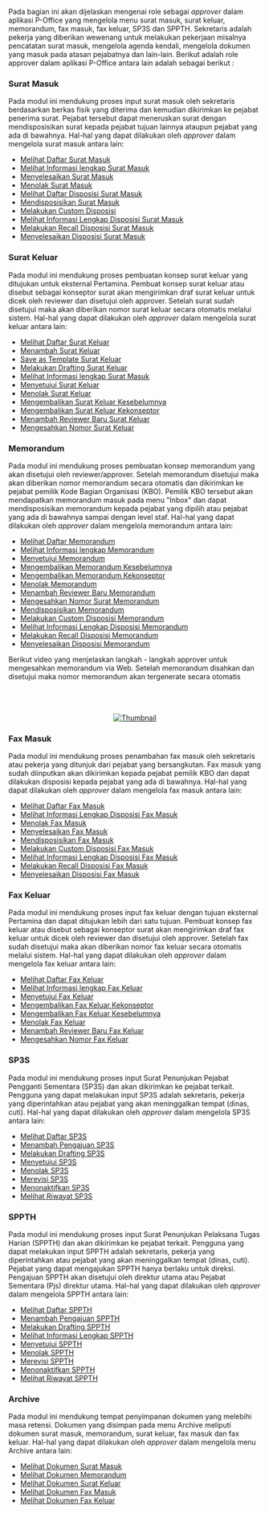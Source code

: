 Pada bagian ini akan dijelaskan mengenai role sebagai *approver* dalam aplikasi P-Office yang mengelola menu surat masuk, surat keluar, memorandum, fax masuk, fax keluar, SP3S dan SPPTH. Sekretaris adalah pekerja yang diberikan wewenang untuk melakukan pekerjaan misalnya pencatatan surat masuk, mengelola agenda kendali, mengelola dokumen yang masuk pada atasan pejabatnya dan lain-lain. 
Berikut adalah role approver dalam aplikasi P-Office antara lain adalah sebagai berikut :

### **Surat Masuk**

Pada modul ini mendukung proses input surat masuk oleh sekretaris berdasarkan berkas fisik yang diterima dan kemudian dikirimkan ke pejabat penerima surat. Pejabat tersebut dapat meneruskan surat dengan mendisposisikan surat kepada pejabat tujuan lainnya ataupun pejabat yang ada di bawahnya.
Hal-hal yang dapat dilakukan oleh *approver* dalam mengelola surat masuk antara lain:

- [Melihat Daftar Surat Masuk](https://docs.poffice.pertamina.com/Categories/f4e57290-e6b5-4f7b-a02b-21d91f81ff0f/approver#!/Posts/f4e57290-e6b5-4f7b-a02b-21d91f81ff0f/approver-suratmasuk/135d71654b6d43d5b4217cbb69ae74a7)
- [Melihat Informasi lengkap Surat Masuk](https://docs.poffice.pertamina.com/Categories/f4e57290-e6b5-4f7b-a02b-21d91f81ff0f/approver#!/Posts/f4e57290-e6b5-4f7b-a02b-21d91f81ff0f/approver-suratmasuk/59c8f5d18c214cb49ddf54071ce12cbe)
- [Menyelesaikan Surat Masuk](https://docs.poffice.pertamina.com/Categories/f4e57290-e6b5-4f7b-a02b-21d91f81ff0f/approver#!/Posts/f4e57290-e6b5-4f7b-a02b-21d91f81ff0f/approver-suratmasuk/e60da80b510e4038b124ac8954498bae)
- [Menolak Surat Masuk](https://docs.poffice.pertamina.com/Categories/f4e57290-e6b5-4f7b-a02b-21d91f81ff0f/approver#!/Posts/f4e57290-e6b5-4f7b-a02b-21d91f81ff0f/approver-suratmasuk/08e806ac612f48e58529b3c5f09fdeaf)
- [Melihat Daftar Disposisi Surat Masuk](https://docs.poffice.pertamina.com/Categories/f4e57290-e6b5-4f7b-a02b-21d91f81ff0f/approver#!/Posts/f4e57290-e6b5-4f7b-a02b-21d91f81ff0f/approver-suratmasuk/a3f402d9357841618fcbc2668a78aed1)
- [Mendisposisikan Surat Masuk](https://docs.poffice.pertamina.com/Categories/f4e57290-e6b5-4f7b-a02b-21d91f81ff0f/approver#!/Posts/f4e57290-e6b5-4f7b-a02b-21d91f81ff0f/approver-suratmasuk/f97440e003bd4f5fa3f626475a6dfa03)
- [Melakukan Custom Disposisi](https://docs.poffice.pertamina.com/Categories/f4e57290-e6b5-4f7b-a02b-21d91f81ff0f/approver#!/Posts/f4e57290-e6b5-4f7b-a02b-21d91f81ff0f/approver-suratmasuk/d3634dd1f3de40d3b652c45410fccf08)
- [Melihat Informasi Lengkap Disposisi Surat Masuk](https://docs.poffice.pertamina.com/Categories/f4e57290-e6b5-4f7b-a02b-21d91f81ff0f/approver#!/Posts/f4e57290-e6b5-4f7b-a02b-21d91f81ff0f/approver-suratmasuk/bbe52f3a684b47fabcf15e4266689600)
- [Melakukan Recall Disposisi Surat Masuk](https://docs.poffice.pertamina.com/Categories/f4e57290-e6b5-4f7b-a02b-21d91f81ff0f/approver#!/Posts/f4e57290-e6b5-4f7b-a02b-21d91f81ff0f/approver-suratmasuk/c0df8ac81af54ceb96b96c359b9fd954)
- [Menyelesaikan Disposisi Surat Masuk](https://docs.poffice.pertamina.com/Categories/f4e57290-e6b5-4f7b-a02b-21d91f81ff0f/approver#!/Posts/f4e57290-e6b5-4f7b-a02b-21d91f81ff0f/approver-suratmasuk/1d3f1c9a3ba9406da3302e7133efc3b2)


### **Surat Keluar**

Pada modul ini mendukung proses pembuatan konsep surat keluar yang ditujukan untuk eksternal Pertamina. Pembuat konsep surat keluar atau disebut sebagai konseptor surat akan mengirimkan draf surat keluar untuk dicek oleh reviewer dan disetujui oleh approver. Setelah surat sudah disetujui maka akan diberikan nomor surat keluar secara otomatis melalui sistem. 
Hal-hal yang dapat dilakukan oleh *approver* dalam mengelola surat keluar antara lain:

- [Melihat Daftar Surat Keluar](https://docs.poffice.pertamina.com/Categories/f4e57290-e6b5-4f7b-a02b-21d91f81ff0f/approver#!/Posts/f4e57290-e6b5-4f7b-a02b-21d91f81ff0f/approver-suratkeluar/0801281eaff9454caa1a933040e4dcc6)
- [Menambah Surat Keluar](https://docs.poffice.pertamina.com/Categories/f4e57290-e6b5-4f7b-a02b-21d91f81ff0f/approver#!/Posts/f4e57290-e6b5-4f7b-a02b-21d91f81ff0f/approver-suratkeluar/67e6e801787840d5ad7fe473551211d7)
- [Save as Template Surat Keluar](https://docs.poffice.pertamina.com/Categories/f4e57290-e6b5-4f7b-a02b-21d91f81ff0f/approver#!/Posts/f4e57290-e6b5-4f7b-a02b-21d91f81ff0f/approver-suratkeluar/e29d9d50136544d7a433361a3f1e3811)
- [Melakukan Drafting Surat Keluar](https://docs.poffice.pertamina.com/Categories/f4e57290-e6b5-4f7b-a02b-21d91f81ff0f/approver#!/Posts/f4e57290-e6b5-4f7b-a02b-21d91f81ff0f/approver-suratkeluar/04daded7f22746088e85941b129e5439)
- [Melihat Informasi lengkap Surat Masuk](https://docs.poffice.pertamina.com/Categories/f4e57290-e6b5-4f7b-a02b-21d91f81ff0f/approver#!/Posts/f4e57290-e6b5-4f7b-a02b-21d91f81ff0f/approver-suratkeluar/2f98ccbea1a94e428cafe492415e2c24)
- [Menyetujui Surat Keluar](https://docs.poffice.pertamina.com/Categories/f4e57290-e6b5-4f7b-a02b-21d91f81ff0f/approver#!/Posts/f4e57290-e6b5-4f7b-a02b-21d91f81ff0f/approver-suratkeluar/6933b23358c64b1b8f988a58ae5711cb)
- [Menolak Surat Keluar](https://docs.poffice.pertamina.com/Categories/f4e57290-e6b5-4f7b-a02b-21d91f81ff0f/approver#!/Posts/f4e57290-e6b5-4f7b-a02b-21d91f81ff0f/approver-suratkeluar/d01e3bc3e73c47fdabc8a72f4bf9225b)
- [Mengembalikan Surat Keluar Kesebelumnya](https://docs.poffice.pertamina.com/Categories/f4e57290-e6b5-4f7b-a02b-21d91f81ff0f/approver#!/Posts/f4e57290-e6b5-4f7b-a02b-21d91f81ff0f/approver-suratkeluar/07d79e1b2f014775b3e83107fbf91222)
- [Mengembalikan Surat Keluar Kekonseptor](https://docs.poffice.pertamina.com/Categories/f4e57290-e6b5-4f7b-a02b-21d91f81ff0f/approver#!/Posts/f4e57290-e6b5-4f7b-a02b-21d91f81ff0f/approver-suratkeluar/b451de1b4de5494db819d3988f8cf266)
- [Menambah Reviewer Baru Surat Keluar](https://docs.poffice.pertamina.com/Categories/f4e57290-e6b5-4f7b-a02b-21d91f81ff0f/approver#!/Posts/f4e57290-e6b5-4f7b-a02b-21d91f81ff0f/approver-suratkeluar/8139cdbc90ce4a24a33916855307d1c6)
- [Mengesahkan Nomor Surat Keluar](https://docs.poffice.pertamina.com/Categories/f4e57290-e6b5-4f7b-a02b-21d91f81ff0f/approver#!/Posts/f4e57290-e6b5-4f7b-a02b-21d91f81ff0f/approver-suratkeluar/aba5e874855246669be1ae9ba1744415)

### **Memorandum**

Pada modul ini mendukung proses pembuatan konsep memorandum yang akan disetujui oleh reviewer/approver. Setelah memorandum disetujui maka akan diberikan nomor memorandum secara otomatis dan dikirimkan ke pejabat pemilik Kode Bagian Organisasi (KBO). Pemilik KBO tersebut akan mendapatkan memorandum masuk pada menu "Inbox" dan dapat mendisposisikan memorandum kepada pejabat yang dipilih atau pejabat yang ada di bawahnya sampai dengan level staf. 
Hal-hal yang dapat dilakukan oleh *approver* dalam mengelola memorandum antara lain:

- [Melihat Daftar Memorandum](https://docs.poffice.pertamina.com/Categories/f4e57290-e6b5-4f7b-a02b-21d91f81ff0f/approver#!/Posts/f4e57290-e6b5-4f7b-a02b-21d91f81ff0f/approver-memorandum/8bd57e3dfab94545a26729db94d1493c)
- [Melihat Informasi lengkap Memorandum](https://docs.poffice.pertamina.com/Categories/f4e57290-e6b5-4f7b-a02b-21d91f81ff0f/approver#!/Posts/f4e57290-e6b5-4f7b-a02b-21d91f81ff0f/approver-memorandum/4c55c853ff4243d59448f6b69794c745)
- [Menyetujui Memorandum](https://docs.poffice.pertamina.com/Categories/f4e57290-e6b5-4f7b-a02b-21d91f81ff0f/approver#!/Posts/f4e57290-e6b5-4f7b-a02b-21d91f81ff0f/approver-memorandum/a60e0b177e1940fcae073994a2cbd07e)
- [Mengembalikan Memorandum Kesebelumnya](https://docs.poffice.pertamina.com/Categories/f4e57290-e6b5-4f7b-a02b-21d91f81ff0f/approver#!/Posts/f4e57290-e6b5-4f7b-a02b-21d91f81ff0f/approver-memorandum/59efa5f9ea1f4411b3d45ecbe1d88b48)
- [Mengembalikan Memorandum Kekonseptor](https://docs.poffice.pertamina.com/Categories/f4e57290-e6b5-4f7b-a02b-21d91f81ff0f/approver#!/Posts/f4e57290-e6b5-4f7b-a02b-21d91f81ff0f/approver-memorandum/4c62a72db2144df3820b8eee3cd7ee2c)
- [Menolak Memorandum](https://docs.poffice.pertamina.com/Categories/f4e57290-e6b5-4f7b-a02b-21d91f81ff0f/approver#!/Posts/f4e57290-e6b5-4f7b-a02b-21d91f81ff0f/approver-memorandum/f68684d8317745d78418be90e4199190)
- [Menambah Reviewer Baru Memorandum](https://docs.poffice.pertamina.com/Categories/f4e57290-e6b5-4f7b-a02b-21d91f81ff0f/approver#!/Posts/f4e57290-e6b5-4f7b-a02b-21d91f81ff0f/approver-memorandum/d75067e5acdb4b2bbd139e0389dcc5aa)
- [Mengesahkan Nomor Surat Memorandum](https://docs.poffice.pertamina.com/Categories/f4e57290-e6b5-4f7b-a02b-21d91f81ff0f/approver#!/Posts/f4e57290-e6b5-4f7b-a02b-21d91f81ff0f/approver-memorandum/19c9b151a48e474ca44b22f146dce8c1)
- [Mendisposisikan Memorandum](https://docs.poffice.pertamina.com/Categories/f4e57290-e6b5-4f7b-a02b-21d91f81ff0f/approver#!/Posts/f4e57290-e6b5-4f7b-a02b-21d91f81ff0f/approver-memorandum/14790b6fa4d847d5bdb9271edb751921)
- [Melakukan Custom Disposisi Memorandum](https://docs.poffice.pertamina.com/Categories/f4e57290-e6b5-4f7b-a02b-21d91f81ff0f/approver#!/Posts/f4e57290-e6b5-4f7b-a02b-21d91f81ff0f/approver-memorandum/e49812956f9d4f09b4047cdcdefed7f8)
- [Melihat Informasi Lengkap Disposisi Memorandum](https://docs.poffice.pertamina.com/Categories/f4e57290-e6b5-4f7b-a02b-21d91f81ff0f/approver#!/Posts/f4e57290-e6b5-4f7b-a02b-21d91f81ff0f/approver-memorandum/9dd16cf919224f2c969111378ea4732d)
- [Melakukan Recall Disposisi Memorandum](https://docs.poffice.pertamina.com/Categories/f4e57290-e6b5-4f7b-a02b-21d91f81ff0f/approver#!/Posts/f4e57290-e6b5-4f7b-a02b-21d91f81ff0f/approver-memorandum/584a7432fd2a415d9cd18840b0867e54)
- [Menyelesaikan Disposisi Memorandum](https://docs.poffice.pertamina.com/Categories/f4e57290-e6b5-4f7b-a02b-21d91f81ff0f/approver#!/Posts/f4e57290-e6b5-4f7b-a02b-21d91f81ff0f/approver-memorandum/e039c4c976724e5ca6c3366f8a6bcb2c)

Berikut video yang menjelaskan langkah - langkah approver untuk mengesahkan memorandum via Web. Setelah memorandum disahkan dan disetujui maka nomor memorandum akan tergenerate secara otomatis

<br/>
<br/>
<br/>

<div align="center">
  <a href="https://www.youtube.com/watch?v=jEV2XwomzDk"><img src="http://i3.ytimg.com/vi/jEV2XwomzDk/maxresdefault.jpg" alt="Thumbnail"></a>
</div>

### **Fax Masuk**

Pada modul ini mendukung proses penambahan fax masuk oleh sekretaris atau pekerja yang ditunjuk dari pejabat yang bersangkutan. Fax masuk yang sudah diinputkan akan dikirimkan kepada pejabat pemilik KBO dan dapat dilakukan disposisi kepada pejabat yang ada di bawahnya. 
Hal-hal yang dapat dilakukan oleh *approver* dalam mengelola fax masuk antara lain:

- [Melihat Daftar Fax Masuk](https://docs.poffice.pertamina.com/Categories/f4e57290-e6b5-4f7b-a02b-21d91f81ff0f/approver#!/Posts/f4e57290-e6b5-4f7b-a02b-21d91f81ff0f/approver-FaxMasuk/f1c7f68a0cc44f9087947e42426edff1)
- [Melihat Informasi Lengkap Disposisi Fax Masuk](https://docs.poffice.pertamina.com/Categories/f4e57290-e6b5-4f7b-a02b-21d91f81ff0f/approver#!/Posts/f4e57290-e6b5-4f7b-a02b-21d91f81ff0f/approver-FaxMasuk/f1c7f68a0cc44f9087947e42426edff1)
- [Menolak Fax Masuk](https://docs.poffice.pertamina.com/Categories/f4e57290-e6b5-4f7b-a02b-21d91f81ff0f/approver#!/Posts/f4e57290-e6b5-4f7b-a02b-21d91f81ff0f/approver-FaxMasuk/11e137a406444b299e93ebdb6a2447d9)
- [Menyelesaikan Fax Masuk](https://docs.poffice.pertamina.com/Categories/f4e57290-e6b5-4f7b-a02b-21d91f81ff0f/approver#!/Posts/f4e57290-e6b5-4f7b-a02b-21d91f81ff0f/approver-FaxMasuk/3ab30534b1954a69a95378f54d95b0ff)
- [Mendisposisikan Fax Masuk](https://docs.poffice.pertamina.com/Categories/f4e57290-e6b5-4f7b-a02b-21d91f81ff0f/approver#!/Posts/f4e57290-e6b5-4f7b-a02b-21d91f81ff0f/approver-FaxMasuk/58c86a5d6650409d8a68388f97fd5318)
- [Melakukan Custom Disposisi Fax Masuk](https://docs.poffice.pertamina.com/Categories/f4e57290-e6b5-4f7b-a02b-21d91f81ff0f/approver#!/Posts/f4e57290-e6b5-4f7b-a02b-21d91f81ff0f/approver-FaxMasuk/890f05431b90405fbde1ca2a0089d6f9)
- [Melihat Informasi Lengkap Disposisi Fax Masuk](https://docs.poffice.pertamina.com/Categories/f4e57290-e6b5-4f7b-a02b-21d91f81ff0f/approver#!/Posts/f4e57290-e6b5-4f7b-a02b-21d91f81ff0f/approver-FaxMasuk/b94057c51dbe43dc812ec7ee095f8f6a)
- [Melakukan Recall Disposisi Fax Masuk](https://docs.poffice.pertamina.com/Categories/f4e57290-e6b5-4f7b-a02b-21d91f81ff0f/approver#!/Posts/f4e57290-e6b5-4f7b-a02b-21d91f81ff0f/approver-FaxMasuk/d269d2cdd2ca4d5e8e7e57017479af48)
- [Menyelesaikan Disposisi Fax Masuk](https://docs.poffice.pertamina.com/Categories/f4e57290-e6b5-4f7b-a02b-21d91f81ff0f/approver#!/Posts/f4e57290-e6b5-4f7b-a02b-21d91f81ff0f/approver-FaxMasuk/58f816ad44ec493aaadc7dd7f72fc6be)


### **Fax Keluar**

Pada modul ini mendukung proses input fax keluar dengan tujuan eksternal Pertamina dan dapat ditujukan lebih dari satu tujuan. Pembuat konsep fax keluar atau disebut sebagai konseptor surat akan mengirimkan draf fax keluar untuk dicek oleh reviewer dan disetujui oleh approver. Setelah fax sudah disetujui maka akan diberikan nomor fax keluar secara otomatis melalui sistem.
Hal-hal yang dapat dilakukan oleh *approver* dalam mengelola fax keluar antara lain:

- [Melihat Daftar Fax Keluar](https://docs.poffice.pertamina.com/Categories/f4e57290-e6b5-4f7b-a02b-21d91f81ff0f/approver#!/Posts/f4e57290-e6b5-4f7b-a02b-21d91f81ff0f/approver-faxkeluar/70b769e071174d1581a600f89d814055)
- [Melihat Informasi lengkap Fax Keluar](https://docs.poffice.pertamina.com/Categories/f4e57290-e6b5-4f7b-a02b-21d91f81ff0f/approver#!/Posts/f4e57290-e6b5-4f7b-a02b-21d91f81ff0f/approver-faxkeluar/1356ea344a2540498905638459a14733)
- [Menyetujui Fax Keluar](https://docs.poffice.pertamina.com/Categories/f4e57290-e6b5-4f7b-a02b-21d91f81ff0f/approver#!/Posts/f4e57290-e6b5-4f7b-a02b-21d91f81ff0f/approver-faxkeluar/26bbebf510eb476bbe1a8b025ae99c5d)
- [Mengembalikan Fax Keluar Kekonseptor](https://docs.poffice.pertamina.com/Categories/f4e57290-e6b5-4f7b-a02b-21d91f81ff0f/approver#!/Posts/f4e57290-e6b5-4f7b-a02b-21d91f81ff0f/approver-faxkeluar/46f770f4a1e04d8191e7ab53803fdd59)
- [Mengembalikan Fax Keluar Kesebelumnya](https://docs.poffice.pertamina.com/Categories/f4e57290-e6b5-4f7b-a02b-21d91f81ff0f/approver#!/Posts/f4e57290-e6b5-4f7b-a02b-21d91f81ff0f/approver-faxkeluar/0eadcc6763e645fda51c5b04558dca5e)
- [Menolak Fax Keluar](https://docs.poffice.pertamina.com/Categories/f4e57290-e6b5-4f7b-a02b-21d91f81ff0f/approver#!/Posts/f4e57290-e6b5-4f7b-a02b-21d91f81ff0f/approver-faxkeluar/fb25b84291b349e6a2c6a67ca15ad4f9)
- [Menambah Reviewer Baru Fax Keluar](https://docs.poffice.pertamina.com/Categories/f4e57290-e6b5-4f7b-a02b-21d91f81ff0f/approver#!/Posts/f4e57290-e6b5-4f7b-a02b-21d91f81ff0f/approver-faxkeluar/5d38486705f940eb937046aa6af9ebbc)
- [Mengesahkan Nomor Fax Keluar](https://docs.poffice.pertamina.com/Categories/f4e57290-e6b5-4f7b-a02b-21d91f81ff0f/approver#!/Posts/f4e57290-e6b5-4f7b-a02b-21d91f81ff0f/approver-faxkeluar/436f361fa61a430ab3b11d6fa8cc03d5)


### **SP3S**

Pada modul ini mendukung proses input Surat Penunjukan Pejabat Pengganti Sementara (SP3S) dan akan dikirimkan ke pejabat terkait. Pengguna yang dapat melakukan input SP3S adalah sekretaris, pekerja yang diperintahkan atau pejabat yang akan meninggalkan tempat (dinas, cuti). 
Hal-hal yang dapat dilakukan oleh *approver* dalam mengelola SP3S antara lain:

- [Melihat Daftar SP3S](https://docs.poffice.pertamina.com/Categories/f4e57290-e6b5-4f7b-a02b-21d91f81ff0f/approver#!/Posts/f4e57290-e6b5-4f7b-a02b-21d91f81ff0f/approver-SP3S/378099076aec4ce4bf1b5df6afaadfae)
- [Menambah Pengajuan SP3S](https://docs.poffice.pertamina.com/Categories/f4e57290-e6b5-4f7b-a02b-21d91f81ff0f/approver#!/Posts/f4e57290-e6b5-4f7b-a02b-21d91f81ff0f/approver-SP3S/a2b370de538d4edeb59f3c4656305b40)
- [Melakukan Drafting SP3S](https://docs.poffice.pertamina.com/Categories/f4e57290-e6b5-4f7b-a02b-21d91f81ff0f/approver#!/Posts/f4e57290-e6b5-4f7b-a02b-21d91f81ff0f/approver-SP3S/8b2ec1677d5242e697694f9cb034c7d6)
- [Menyetujui SP3S](https://docs.poffice.pertamina.com/Categories/f4e57290-e6b5-4f7b-a02b-21d91f81ff0f/approver#!/Posts/f4e57290-e6b5-4f7b-a02b-21d91f81ff0f/approver-SP3S/24ab6192e62046fba45fbf2f9821815b)
- [Menolak SP3S](https://docs.poffice.pertamina.com/Categories/f4e57290-e6b5-4f7b-a02b-21d91f81ff0f/approver#!/Posts/f4e57290-e6b5-4f7b-a02b-21d91f81ff0f/approver-SP3S/c38ccc34395847719be994131f3f8504)
- [Merevisi SP3S](https://docs.poffice.pertamina.com/Categories/f4e57290-e6b5-4f7b-a02b-21d91f81ff0f/approver#!/Posts/f4e57290-e6b5-4f7b-a02b-21d91f81ff0f/approver-SP3S/0b5ea5b56ec947cc8e563d57ed265feb)
- [Menonaktifkan SP3S](https://docs.poffice.pertamina.com/Categories/f4e57290-e6b5-4f7b-a02b-21d91f81ff0f/approver#!/Posts/f4e57290-e6b5-4f7b-a02b-21d91f81ff0f/approver-SP3S/ae97fb0e835345d5be5656c949c513b3)
- [Melihat Riwayat SP3S](https://docs.poffice.pertamina.com/Categories/f4e57290-e6b5-4f7b-a02b-21d91f81ff0f/approver#!/Posts/f4e57290-e6b5-4f7b-a02b-21d91f81ff0f/approver-SP3S/5eca85b9c1cc469b8448e71ef13a597a)


### **SPPTH**

Pada modul ini mendukung proses input Surat Penunjukan Pelaksana Tugas Harian (SPPTH) dan akan dikirimkan ke pejabat terkait. Pengguna yang dapat melakukan input SPPTH adalah sekretaris, pekerja yang diperintahkan atau pejabat yang akan meninggalkan tempat (dinas, cuti). Pejabat yang dapat mengajukan SPPTH hanya berlaku untuk direksi. Pengajuan SPPTH akan disetujui oleh direktur utama atau Pejabat Sementara (Pjs) direktur utama.
Hal-hal yang dapat dilakukan oleh *approver* dalam mengelola SPPTH antara lain:

- [Melihat Daftar SPPTH](https://docs.poffice.pertamina.com/Categories/f4e57290-e6b5-4f7b-a02b-21d91f81ff0f/approver#!/Posts/f4e57290-e6b5-4f7b-a02b-21d91f81ff0f/approver-SPPTH/f89948e01151483f9a96224e2239e7a5)
- [Menambah Pengajuan SPPTH](https://docs.poffice.pertamina.com/Categories/f4e57290-e6b5-4f7b-a02b-21d91f81ff0f/approver#!/Posts/f4e57290-e6b5-4f7b-a02b-21d91f81ff0f/approver-SPPTH/8189da94186147e2b226ed4b4dda9c86)
- [Melakukan Drafting SPPTH](https://docs.poffice.pertamina.com/Categories/f4e57290-e6b5-4f7b-a02b-21d91f81ff0f/approver#!/Posts/f4e57290-e6b5-4f7b-a02b-21d91f81ff0f/approver-SPPTH/07f506cbe34f46a687a475cf72da88c6)
- [Melihat Informasi Lengkap SPPTH](https://docs.poffice.pertamina.com/Categories/f4e57290-e6b5-4f7b-a02b-21d91f81ff0f/approver#!/Posts/f4e57290-e6b5-4f7b-a02b-21d91f81ff0f/approver-SPPTH/589196b9b69c4f599ab90c83c54d68d9)
- [Menyetujui SPPTH](https://docs.poffice.pertamina.com/Categories/f4e57290-e6b5-4f7b-a02b-21d91f81ff0f/approver#!/Posts/f4e57290-e6b5-4f7b-a02b-21d91f81ff0f/approver-SPPTH/4fdf71eb9b844f5590e4f6817d8222e3)
- [Menolak SPPTH](https://docs.poffice.pertamina.com/Categories/f4e57290-e6b5-4f7b-a02b-21d91f81ff0f/approver#!/Posts/f4e57290-e6b5-4f7b-a02b-21d91f81ff0f/approver-SPPTH/a9a7bb2d45d54a6a9e4dfa4d6c1635c8)
- [Merevisi SPPTH](https://docs.poffice.pertamina.com/Categories/f4e57290-e6b5-4f7b-a02b-21d91f81ff0f/approver#!/Posts/f4e57290-e6b5-4f7b-a02b-21d91f81ff0f/approver-SPPTH/874598664cb54d65b7ef974979741a40)
- [Menonaktifkan SPPTH](https://docs.poffice.pertamina.com/Categories/f4e57290-e6b5-4f7b-a02b-21d91f81ff0f/approver#!/Posts/f4e57290-e6b5-4f7b-a02b-21d91f81ff0f/approver-SPPTH/336da228a1a247e1b0bb790e3820e237)
- [Melihat Riwayat SPPTH](https://docs.poffice.pertamina.com/Categories/f4e57290-e6b5-4f7b-a02b-21d91f81ff0f/approver#!/Posts/f4e57290-e6b5-4f7b-a02b-21d91f81ff0f/approver-SPPTH/98ca7def83894c998eaaf4d46c876f08)

### **Archive**

Pada modul ini mendukung tempat penyimpanan dokumen yang melebihi masa retensi. Dokumen yang disimpan pada menu Archive meliputi dokumen surat masuk, memorandum, surat keluar, fax masuk dan fax keluar.
Hal-hal yang dapat dilakukan oleh *approver* dalam mengelola menu Archive antara lain:

- [Melihat Dokumen Surat Masuk](https://docs.poffice.pertamina.com/Categories/f4e57290-e6b5-4f7b-a02b-21d91f81ff0f/approver#!/Posts/f4e57290-e6b5-4f7b-a02b-21d91f81ff0f/approver-archive/d1bf8320f9ec490b94369ef6d73277f1)
- [Melihat Dokumen Memorandum](https://docs.poffice.pertamina.com/Categories/f4e57290-e6b5-4f7b-a02b-21d91f81ff0f/approver#!/Posts/f4e57290-e6b5-4f7b-a02b-21d91f81ff0f/approver-archive/be653add1a5a4909a6ed897e3516222d)
- [Melihat Dokumen Surat Keluar](https://docs.poffice.pertamina.com/Categories/f4e57290-e6b5-4f7b-a02b-21d91f81ff0f/approver#!/Posts/f4e57290-e6b5-4f7b-a02b-21d91f81ff0f/approver-archive/6e15b8fe567041e98bda7c07a85d5d59)
- [Melihat Dokumen Fax Masuk](https://docs.poffice.pertamina.com/Categories/f4e57290-e6b5-4f7b-a02b-21d91f81ff0f/approver#!/Posts/f4e57290-e6b5-4f7b-a02b-21d91f81ff0f/approver-archive/021e9394a7704906acf5227c0b537d69)
- [Melihat Dokumen Fax Keluar](https://docs.poffice.pertamina.com/Categories/f4e57290-e6b5-4f7b-a02b-21d91f81ff0f/approver#!/Posts/f4e57290-e6b5-4f7b-a02b-21d91f81ff0f/approver-archive/1ae93b912d764e0c8979efa397f04e82)